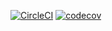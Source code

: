 [![CircleCI](https://circleci.com/gh/mcontado/Android-HelloWorld.svg?style=svg)](https://circleci.com/gh/mcontado/Android-HelloWorld)
[![codecov](https://codecov.io/gh/mcontado/Android-HelloWorld/branch/master/graph/badge.svg)](https://codecov.io/gh/mcontado/Android-HelloWorld)